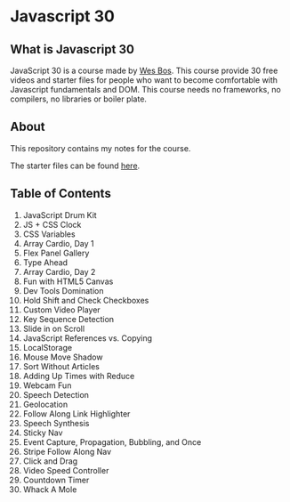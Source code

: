# Javascript 30

## What is Javascript 30

JavaScript 30 is a course made by [Wes Bos](https://javascript30.com). This course provide 30 free videos and starter files for people who want to become comfortable with Javascript fundamentals and DOM. This course needs no frameworks, no compilers, no libraries or boiler plate.

## About 
This repository contains my notes for the course. 

The starter files can be found [here](https://github.com/wesbos/JavaScript30).
## Table of Contents

1. JavaScript Drum Kit
2. JS + CSS Clock
3. CSS Variables
4. Array Cardio, Day 1
5. Flex Panel Gallery
6. Type Ahead
7. Array Cardio, Day 2
8. Fun with HTML5 Canvas
9. Dev Tools Domination
10. Hold Shift and Check Checkboxes
11. Custom Video Player
12. Key Sequence Detection
13. Slide in on Scroll
14. JavaScript References vs. Copying
15. LocalStorage
16. Mouse Move Shadow
17. Sort Without Articles
18. Adding Up Times with Reduce
19. Webcam Fun
20. Speech Detection
21. Geolocation
22. Follow Along Link Highlighter
23. Speech Synthesis
24. Sticky Nav
25. Event Capture, Propagation, Bubbling, and Once
26. Stripe Follow Along Nav
27. Click and Drag
28. Video Speed Controller
29. Countdown Timer
30. Whack A Mole

